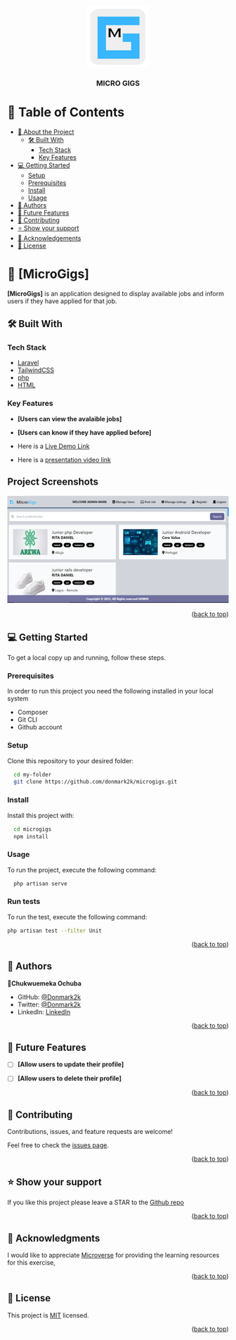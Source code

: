 <div align="center">

  <img src="./public/images/logoM.png" alt="logo" width="140"  height="auto" />
  <br/>

  <h3><b>MICRO GIGS </b></h3>

</div>
<!-- TABLE OF CONTENTS -->

# 📗 Table of Contents

- [📖 About the Project](#about-project)
  - [🛠 Built With](#built-with)
    - [Tech Stack](#tech-stack)
    - [Key Features](#key-features)
- [💻 Getting Started](#getting-started)
  - [Setup](#setup)
  - [Prerequisites](#prerequisites)
  - [Install](#install)
  - [Usage](#usage)
- [👥 Authors](#authors)
- [🔭 Future Features](#future-features)
- [🤝 Contributing](#contributing)
- [⭐️ Show your support](#support)
- [🙏 Acknowledgements](#acknowledgements)
- [📝 License](#license)

<!-- PROJECT DESCRIPTION -->

# 📖 [MicroGigs] <a name="about-project"></a>

**[MicroGigs]** is an application designed to display available jobs and inform users if they have applied for that job.

## 🛠 Built With <a name="built-with"></a>

### Tech Stack <a name="tech-stack"></a>

  <ul>
    <li><a href="https://laravel.com/docs/10.x/installation">Laravel</a></li>
        <li><a href="laravel.com/docs/10.x/installation">TailwindCSS</a></li>
            <li><a href="https://php.net">php</a></li>
                        <li><a href="https://w3school.com">HTML</a></li>



  </ul>


<!-- Features -->

### Key Features <a name="key-features"></a>

- **[Users can view the avalaible jobs]**
- **[Users can know if they have applied before]**


- Here is a [Live Demo Link](https://donmark2k.github.io/GD_summit/)
- Here is a [presentation video link](https://www.loom.com/share/e87f06686ebc44b4a3965d6800c5121f)

## Project Screenshots

![Home page](./public/images/microgigsH.png)

<p align="right">(<a href="#readme-top">back to top</a>)</p>

<!-- GETTING STARTED -->

## 💻 Getting Started <a name="getting-started"></a>

To get a local copy up and running, follow these steps.

### Prerequisites

In order to run this project you need the following installed in your local system

<ul>
<li>Composer</li>
<li>Git CLI</li>
<li>Github account</li>
</ul>

### Setup

Clone this repository to your desired folder:

```sh
  cd my-folder
  git clone https://github.com/donmark2k/microgigs.git
```

### Install

Install this project with:

```sh
  cd microgigs
  npm install
```

### Usage

To run the project, execute the following command:

```sh
  php artisan serve
```
### Run tests
To run the test, execute the following command:

```sh
php artisan test --filter Unit
```

<p align="right">(<a href="#readme-top">back to top</a>)</p>

<!-- AUTHORS -->

## 👥 Authors <a name="authors"></a>

👤**Chukwuemeka Ochuba**

- GitHub: [@Donmark2k](https://github.com/Donmark2k)
- Twitter: [@Donmark2k](https://twitter.com/donmark2k)
- LinkedIn: [LinkedIn](https://www.linkedin.com/in/chukwuemeka-ochuba/)


<p align="right">(<a href="#readme-top">back to top</a>)</p>

<!-- FUTURE FEATURES -->

## 🔭 Future Features <a name="future-features"></a>


- [ ] **[Allow users to update their profile]**
- [ ] **[Allow users to delete their profile]**



<p align="right">(<a href="#readme-top">back to top</a>)</p>

<!-- CONTRIBUTING -->

## 🤝 Contributing <a name="contributing"></a>

Contributions, issues, and feature requests are welcome!

Feel free to check the [issues page](https://github.com/donmark2k/microgigs/issues).

<p align="right">(<a href="#readme-top">back to top</a>)</p>

<!-- SUPPORT -->

## ⭐️ Show your support <a name="support"></a>

If you like this project please leave a STAR to the [Github repo](https://github.com/donmark2k/microgigs/)

<p align="right">(<a href="#readme-top">back to top</a>)</p>

<!-- ACKNOWLEDGEMENTS -->

## 🙏 Acknowledgments <a name="acknowledgements"></a>

I would like to appreciate [Microverse](https://www.microverse.org/) for providing the learning resources for this exercise,

<p align="right">(<a href="#readme-top">back to top</a>)</p>

<!-- LICENSE -->

## 📝 License <a name="license"></a>

This project is [MIT](./LICENSE) licensed.


<p align="right">(<a href="#readme-top">back to top</a>)</p>